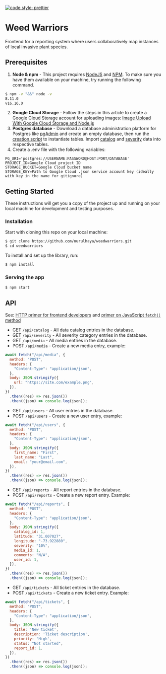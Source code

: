 [![code style: prettier](https://img.shields.io/badge/code_style-prettier-ff69b4.svg?style=flat-square)](https://github.com/prettier/prettier)

# Weed Warriors

Frontend for a reporting system where users collaboratively map instances of local invasive plant species.

## Prerequisites

1. **Node & npm** - This project requires [NodeJS](http://nodejs.org/) and [NPM](https://npmjs.org/). To make sure you have them available on your machine, try running the following command.

```sh
$ npm -v "&&" node -v
8.11.0
v16.16.0
```

2. **Google Cloud Storage** - Follow the steps in this article to create a Google Cloud Storage account for uploading images: [Image Upload With Google Cloud Storage and Node.js](https://medium.com/@olamilekan001/image-upload-with-google-cloud-storage-and-node-js-a1cf9baa1876)
3. **Postgres database** - Download a database administration platform for Postgres like [pgAdmin](https://www.pgadmin.org) and create an empty database, then run the [creation script](/prereq/weedwarriors_pgcreate.sql) to instantiate tables. Import [catalog](/prereq/weedwarriors_catalog.csv) and [severity](/prereq/weedwarriors_severity.csv) data into respective tables.
4. Create a .env file with the following variables:

```
PG_URI='postgres://USERNAME:PASSWORD@HOST:PORT/DATABASE'
PROJECT_ID=Google Cloud project ID
STORAGE_BUCKET=Google Cloud bucket name
STORAGE_KEY=Path to Google Cloud .json service account key (ideally with key in the name for gitignore)
```

<!-- ## Table of contents

- [Project Name](#project-name)
  - [Prerequisites](#prerequisites)
  - [Table of contents](#table-of-contents)
  - [Getting Started](#getting-started)
  - [Installation](#installation)
  - [Usage](#usage)
    - [Serving the app](#serving-the-app)
    - [Running the tests](#running-the-tests)
    - [Building a distribution version](#building-a-distribution-version)
    - [Serving the distribution version](#serving-the-distribution-version)
  - [API](#api)
    - [useBasicFetch](#usebasicfetch)
      - [Options](#options)
    - [fetchData](#fetchdata)
  - [Contributing](#contributing)
  - [Credits](#credits)
  - [Built With](#built-with)
  - [Versioning](#versioning)
  - [Authors](#authors)
  - [License](#license) -->

## Getting Started

These instructions will get you a copy of the project up and running on your local machine for development and testing purposes.

<!-- See deployment for notes on how to deploy the project on a live system. -->

### Installation

Start with cloning this repo on your local machine:

```sh
$ git clone https://github.com/nurulhaya/weedwarriors.git
$ cd weedwarriors
```

To install and set up the library, run:

```sh
$ npm install
```

### Serving the app

```sh
$ npm start
```

## API
See: [HTTP primer for frontend developers]() and [primer on JavaScript `fetch()` method](https://javascript.info/fetch)

- GET `/api/catalog` - All data catalog entries in the database.
- GET `/api/severity` - All severity category entries in the database.
- GET `/api/media` - All media entries in the database.
- POST `/api/media` - Create a new media entry, example:

```javascript
await fetch("/api/media", {
  method: "POST",
  headers: {
    "Content-Type": "application/json",
  },
  body: JSON.stringify({
    url: "https://site.com/example.png",
  }),
})
  .then((res) => res.json())
  .then((json) => console.log(json));
```

- GET `/api/users` - All user entries in the database.
- POST `/api/users` - Create a new user entry, example:

```javascript
await fetch("/api/users", {
  method: "POST",
  headers: {
    "Content-Type": "application/json",
  },
  body: JSON.stringify({
    first_name: "First",
    last_name: "Last",
    email: "your@email.com",
  }),
})
  .then((res) => res.json())
  .then((json) => console.log(json));
```

- GET `/api/reports` - All report entries in the database.
- POST `/api/reports` - Create a new report entry. Example:

```javascript
await fetch("/api/reports", {
  method: "POST",
  headers: {
    "Content-Type": "application/json",
  },
  body: JSON.stringify({
    catalog_id: 1,
    latitude: "31.007027",
    longitude: "-73.922880",
    severity: "10%",
    media_id: 1,
    comments: "N/A",
    user_id: 1,
  }),
})
  .then((res) => res.json())
  .then((json) => console.log(json));
```

- GET `/api/tickets` - All ticket entries in the database.
- POST `/api/tickets` - Create a new ticket entry. Example:

```javascript
await fetch("/api/tickets", {
  method: "POST",
  headers: {
    "Content-Type": "application/json",
  },
  body: JSON.stringify({
    title: 'New ticket',
    description: 'Ticket description',
    priority: 'High',
    status: "Not started",
    report_id: 1,
  }),
})
  .then((res) => res.json())
  .then((json) => console.log(json));
```
